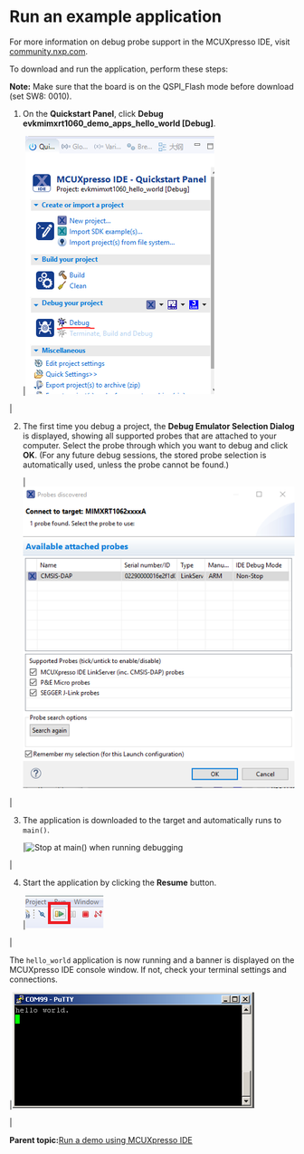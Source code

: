 # Run an example application

For more information on debug probe support in the MCUXpresso IDE, visit [community.nxp.com](https://community.nxp.com/message/630901).

To download and run the application, perform these steps:

**Note:** Make sure that the board is on the QSPI\_Flash mode before download \(set SW8: 0010\).

1.  On the **Quickstart Panel**, click **Debug evkmimxrt1060\_demo\_apps\_hello\_world \[Debug\]**.

    |![](../images/debug_hello_world_case_rt1060.png "Debugging hello_world case")

|

2.  The first time you debug a project, the **Debug Emulator Selection Dialog** is displayed, showing all supported probes that are attached to your computer. Select the probe through which you want to debug and click **OK**. \(For any future debug sessions, the stored probe selection is automatically used, unless the probe cannot be found.\)

    |![](../images/attached_probes_debug_emulator_selection_rt1060.png "Attached Probes: debug emulator selection")

|

3.  The application is downloaded to the target and automatically runs to `main()`.

    |![](../images/stop_at_main_when_running_debugging_rt1060.png "Stop at main() when running
											debugging")

|

4.  Start the application by clicking the **Resume** button.

    |![](../images/resume_button.png "Resume button")

|


The `hello_world` application is now running and a banner is displayed on the MCUXpresso IDE console window. If not, check your terminal settings and connections.

|![](../images/text_display_hello_world_demo_rt1020.png "Text display of the hello_world demo")

|

**Parent topic:**[Run a demo using MCUXpresso IDE](../topics/run_a_demo_using_mcuxpresso_ide.md)

